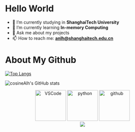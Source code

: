 # Hello World

- 🔭 I’m currently studying in **ShanghaiTech University**
- 🌱 I’m currently learning **In-memory Computing**
- 💬 Ask me about my projects
- 📫 How to reach me: **anlh@shanghaitech.edu.cn**

# About My Github
[![Top Langs](https://github-readme-stats.vercel.app/api/top-langs/?username=cosineAlh&layout=compact)](https://github.com/cosineAlh/github-readme-stats)

![cosineAlh's GitHub stats](https://github-readme-stats.vercel.app/api?username=cosineAlh&show_icons=true&theme=tokyonight)

<!-- Gif -->
<div align="center">
  <img alt="VSCode" src="https://i.giphy.com/media/IdyAQJVN2kVPNUrojM/200.webp" width="100" title="vscode">
  <img alt="python" src="https://i.giphy.com/media/LMt9638dO8dftAjtco/200.webp" width="100" title="python">
  <img alt="github" src="https://i.giphy.com/media/KzJkzjggfGN5Py6nkT/200.webp" width="100" title="github">
</div>

<!-- just img -->
<div align="center"><img src="https://cdn.jsdelivr.net/gh/cosineAlh/cosineAlh/banner.png" /></div>
